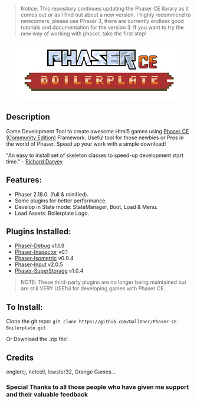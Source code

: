 > Notice: This repository continues updating the Phaser CE library as it comes out or as I find out about a new version. I highly recommend to newcomers, please use Phaser 3, there are currently endless good tutorials and documentation for the version 3. If you want to try the new way of working with phaser, take the first step!

<div align="center"><img src="https://github.com/DallOner/Phaser-Boilerplate/blob/master/assets/img/boilerplate-logo.png"></div>

## Description
Game Development Tool to create awesome Html5 games using [Phaser CE (Community Edition)](https://github.com/photonstorm/phaser-ce) Framework. Useful tool for those newbies or Pros in the world of Phaser. Speed up your work with a simple download!

"An easy to install set of skeleton classes to speed-up development start time." - [Richard Darvey](https://twitter.com/photonstorm)

## Features: 
- Phaser 2.18.0. (full & minified).
- Some plugins for better performance.
- Develop in State mode: StateManager, Boot, Load & Menu.
- Load Assets: Boilerplate Logo.

## Plugins Installed:
- [Phaser-Debug](https://github.com/englercj/phaser-debug) v1.1.9
- [Phaser-Inspector](https://github.com/netcell/phaser-inspector) v0.1
- [Phaser-Isometric](https://github.com/lewster32/phaser-plugin-isometric) v0.9.4
- [Phaser-Input](https://github.com/azerion/phaser-input) v2.0.5
- [Phaser-SuperStorage](https://github.com/azerion/phaser-super-storage) v1.0.4 
> NOTE: These third-party plugins are no longer being maintained but are still VERY USEful for developing games with Phaser CE.

## To Install:
Clone the git repo:
`git clone https://github.com/DallOner/Phaser-CE-Boilerplate.git`

Or Download the .zip file!

## Credits

englercj, netcell, lewster32, Orange Games...
### Special Thanks to all those people who have given me support and their valuable feedback